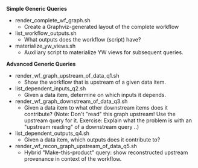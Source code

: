 **Simple Generic Queries**
- render_complete_wf_graph.sh
  - Create a Graphviz-generated layout of the complete workflow 
- list_workflow_outputs.sh
  - What outputs does the workflow (script) have?
- materialize_yw_views.sh
  - Auxiliary script to materialize YW views for subsequent queries.


**Advanced Generic Queries**
- render_wf_graph_upstream_of_data_q1.sh 
  - Show the workflow that is upstream of a given data item.
- list_dependent_inputs_q2.sh 
  - Given a data item, determine on which inputs it depends.
- render_wf_graph_downstream_of_data_q3.sh 
  - Given a data item to what other downstream items does it contribute? (Note: Don't "read" this graph upstream! Use the upstream query for it. Exercise: Explain what the problem is with an "upstream reading" of a downstream query ..)
- list_dependent_outputs_q4.sh 
  - Given a data item, which outputs does it contribute to?
- render_wf_recon_graph_upstream_of_data_q5.sh 
  - Hybrid "Make-this-product" query: show reconstructed upstream provenance in context of the workflow.
